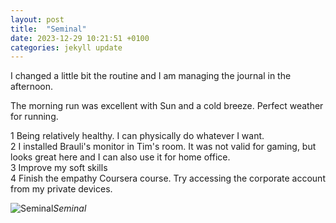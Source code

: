 ```yaml
---
layout: post
title:  "Seminal"
date: 2023-12-29 10:21:51 +0100
categories: jekyll update
---
```


I changed a little bit the routine and I am managing the journal in the afternoon.  

The morning run was excellent with Sun and a cold breeze. Perfect weather for running.  

1 Being relatively healthy. I can physically do whatever I want.  
2 I installed Brauli's monitor in Tim's room. It was not valid for gaming, but looks great here and I can also use it for home office.  
3 Improve my soft skills  
4 Finish the empathy Coursera course. Try accessing the corporate account from my private devices.  


![Seminal](https://lh3.googleusercontent.com/pw/ABLVV86AXWQ2xOCnWqhZvGhnzvxStJ7JjrNc1dANsCvkyDYwuBkkCVspPq04YSp_pG7-x3gUsac4mcul1m47XJc7vBe3H9VQ53mDr3SJ1spJzaIL8GNNXIM=w2400)*Seminal*&nbsp;



[jekyll-docs]: https://jekyllrb.com/docs/home
[jekyll-gh]:   https://github.com/jekyll/jekyll
[jekyll-talk]: https://talk.jekyllrb.com/
